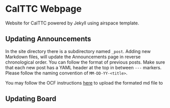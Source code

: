 # CalTTC Webpage

Website for CalTTC powered by Jekyll using airspace template.

## Updating Announcements
In the site directory there is a subdirectory named `_post`. Adding new Markdown files, will update the Announcements page in reverse chronological order. You can follow the format of previous posts. Make sure that each new post has a YAML header at the top in between `---` markers. Please follow the naming convention of `MM-DD-YY-<title>`.

You may follow the OCF instructions [here](https://www.ocf.berkeley.edu/docs/services/shell/) to upload the formated md file to 

## Updating Board

